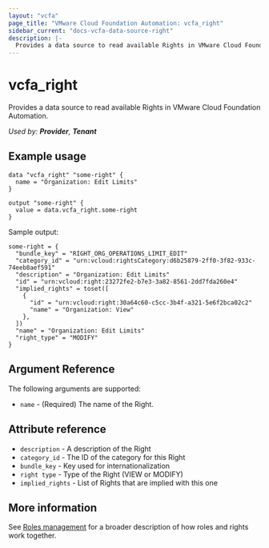 ```yaml
---
layout: "vcfa"
page_title: "VMware Cloud Foundation Automation: vcfa_right"
sidebar_current: "docs-vcfa-data-source-right"
description: |-
  Provides a data source to read available Rights in VMware Cloud Foundation Automation.
---
```


# vcfa\_right

Provides a data source to read available Rights in VMware Cloud Foundation Automation.

_Used by: **Provider**, **Tenant**_

## Example usage

```hcl
data "vcfa_right" "some-right" {
  name = "Organization: Edit Limits"
}

output "some-right" {
  value = data.vcfa_right.some-right
}
```

Sample output:
```
some-right = {
  "bundle_key" = "RIGHT_ORG_OPERATIONS_LIMIT_EDIT"
  "category_id" = "urn:vcloud:rightsCategory:d6b25879-2ff0-3f82-933c-74eeb8aef591"
  "description" = "Organization: Edit Limits"
  "id" = "urn:vcloud:right:23272fe2-b7e3-3a82-8561-2dd7fda260e4"
  "implied_rights" = toset([
    {
      "id" = "urn:vcloud:right:30a64c60-c5cc-3b4f-a321-5e6f2bca02c2"
      "name" = "Organization: View"
    },
  ])
  "name" = "Organization: Edit Limits"
  "right_type" = "MODIFY"
}
```

## Argument Reference

The following arguments are supported:

* `name` - (Required) The name of the Right.

## Attribute reference

* `description` - A description of the Right
* `category_id` - The ID of the category for this Right
* `bundle_key` - Key used for internationalization
* `right type` - Type of the Right (VIEW or MODIFY)
* `implied_rights` - List of Rights that are implied with this one

## More information

See [Roles management](/providers/vmware/vcfa/latest/docs/guides/roles_management) for a broader description of how roles and
rights work together.